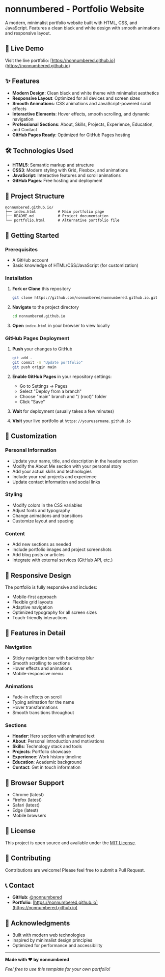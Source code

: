 # nonnumbered - Portfolio Website

A modern, minimalist portfolio website built with HTML, CSS, and JavaScript. Features a clean black and white design with smooth animations and responsive layout.

## 🚀 Live Demo

Visit the live portfolio: [https://nonnumbered.github.io](https://nonnumbered.github.io)

## ✨ Features

- **Modern Design**: Clean black and white theme with minimalist aesthetics
- **Responsive Layout**: Optimized for all devices and screen sizes
- **Smooth Animations**: CSS animations and JavaScript-powered scroll effects
- **Interactive Elements**: Hover effects, smooth scrolling, and dynamic navigation
- **Professional Sections**: About, Skills, Projects, Experience, Education, and Contact
- **GitHub Pages Ready**: Optimized for GitHub Pages hosting

## 🛠️ Technologies Used

- **HTML5**: Semantic markup and structure
- **CSS3**: Modern styling with Grid, Flexbox, and animations
- **JavaScript**: Interactive features and scroll animations
- **GitHub Pages**: Free hosting and deployment

## 📁 Project Structure

```
nonnumbered.github.io/
├── index.html          # Main portfolio page
├── README.md           # Project documentation
└── portfolio.html      # Alternative portfolio file
```

## 🚀 Getting Started

### Prerequisites

- A GitHub account
- Basic knowledge of HTML/CSS/JavaScript (for customization)

### Installation

1. **Fork or Clone** this repository
   ```bash
   git clone https://github.com/nonnumbered/nonnumbered.github.io.git
   ```

2. **Navigate** to the project directory
   ```bash
   cd nonnumbered.github.io
   ```

3. **Open** `index.html` in your browser to view locally

### GitHub Pages Deployment

1. **Push** your changes to GitHub
   ```bash
   git add .
   git commit -m "Update portfolio"
   git push origin main
   ```

2. **Enable GitHub Pages** in your repository settings:
   - Go to Settings → Pages
   - Select "Deploy from a branch"
   - Choose "main" branch and "/ (root)" folder
   - Click "Save"

3. **Wait** for deployment (usually takes a few minutes)

4. **Visit** your live portfolio at `https://yourusername.github.io`

## 🎨 Customization

### Personal Information
- Update your name, title, and description in the header section
- Modify the About Me section with your personal story
- Add your actual skills and technologies
- Include your real projects and experience
- Update contact information and social links

### Styling
- Modify colors in the CSS variables
- Adjust fonts and typography
- Change animations and transitions
- Customize layout and spacing

### Content
- Add new sections as needed
- Include portfolio images and project screenshots
- Add blog posts or articles
- Integrate with external services (GitHub API, etc.)

## 📱 Responsive Design

The portfolio is fully responsive and includes:
- Mobile-first approach
- Flexible grid layouts
- Adaptive navigation
- Optimized typography for all screen sizes
- Touch-friendly interactions

## 🌟 Features in Detail

### Navigation
- Sticky navigation bar with backdrop blur
- Smooth scrolling to sections
- Hover effects and animations
- Mobile-responsive menu

### Animations
- Fade-in effects on scroll
- Typing animation for the name
- Hover transformations
- Smooth transitions throughout

### Sections
- **Header**: Hero section with animated text
- **About**: Personal introduction and motivations
- **Skills**: Technology stack and tools
- **Projects**: Portfolio showcase
- **Experience**: Work history timeline
- **Education**: Academic background
- **Contact**: Get in touch information

## 🔧 Browser Support

- Chrome (latest)
- Firefox (latest)
- Safari (latest)
- Edge (latest)
- Mobile browsers

## 📄 License

This project is open source and available under the [MIT License](LICENSE).

## 🤝 Contributing

Contributions are welcome! Please feel free to submit a Pull Request.

## 📞 Contact

- **GitHub**: [@nonnumbered](https://github.com/nonnumbered)
- **Portfolio**: [https://nonnumbered.github.io](https://nonnumbered.github.io)

## 🙏 Acknowledgments

- Built with modern web technologies
- Inspired by minimalist design principles
- Optimized for performance and accessibility

---

**Made with ❤️ by nonnumbered**

*Feel free to use this template for your own portfolio!*
